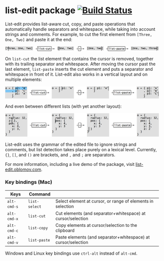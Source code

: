 # list-edit package  [![Build Status](https://travis-ci.org/Oblosys/atom-list-edit.svg?branch=master)](https://travis-ci.org/Oblosys/atom-list-edit)

List-edit provides list-aware cut, copy, and paste operations that automatically handle separators and whitespace, while taking into account strings and comments. For example, to cut the first element from `[Three, One, Two]` and paste it at the end:

![Single-line list edit](https://raw.githubusercontent.com/oblosys/atom-list-edit/master/img/single-line-list-edit.png)

On `list-cut` the list element that contains the cursor is removed, together with its trailing separator and whitespace. After moving the cursor past the last element, `list-paste` inserts the cut element and puts a separator and whitespace in front of it. List-edit also works in a vertical layout and on multiple elements:

![Multi-line list edit](https://raw.githubusercontent.com/oblosys/atom-list-edit/master/img/multi-line-list-edit.png)

And even between different lists (with yet another layout):

![List-edit between lists edit](https://raw.githubusercontent.com/oblosys/atom-list-edit/master/img/list-edit-between-lists.png)


List-edit uses the grammar of the edited file to ignore strings and comments, but list detection takes place purely on a lexical level. Currently, `{}`, `[]`, and `()` are brackets, and `,` and `;` are separators.

For more information, including a live demo of the package, visit [list-edit.oblomov.com](http://list-edit.oblomov.com).

### Key bindings (Mac)

Keys        | Command       | &nbsp;
----------- | ------------- | -------
<span style="white-space: nowrap">`alt-cmd-s`</span> | <span style="white-space: nowrap">`list-select`</span> | Select element at cursor, or range of elements in selection
`alt-cmd-x` | `list-cut`    | Cut elements (and separator+whitespace) at cursor/selection
`alt-cmd-c` | `list-copy`   | Copy elements at cursor/selection to the clipboard
`alt-cmd-v` | `list-paste`  | Paste elements (and separator+whitespace) at cursor/selection

Windows and Linux key bindings use `ctrl-alt` instead of `alt-cmd`.

